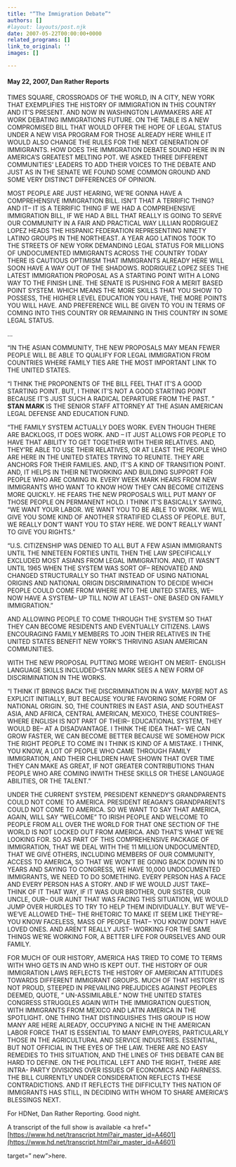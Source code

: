 ```yaml
---
title: "“The Immigration Debate”"
authors: []
#layout: layouts/post.njk
date: 2007-05-22T00:00:00+0000
related_programs: []
link_to_original: ''
images: []

---
```

#### May 22, 2007, Dan Rather Reports

TIMES SQUARE, CROSSROADS OF THE WORLD, IN A CITY, NEW YORK THAT EXEMPLIFIES THE HISTORY OF IMMIGRATION IN THIS COUNTRY AND IT’S PRESENT. AND NOW IN WASHINGTON LAWMAKERS ARE AT WORK DEBATING IMMIGRATIONS FUTURE. ON THE TABLE IS A NEW COMPROMISED BILL THAT WOULD OFFER THE HOPE OF LEGAL STATUS UNDER A NEW VISA PROGRAM FOR THOSE ALREADY HERE WHILE IT WOULD ALSO CHANGE THE RULES FOR THE NEXT GENERATION OF IMMIGRANTS. HOW DOES THE IMMIGRATION DEBATE SOUND HERE IN IN AMERICA’S GREATEST MELTING POT. WE ASKED THREE DIFFERENT COMMUNITIES’ LEADERS TO ADD THEIR VOICES TO THE DEBATE AND JUST AS IN THE SENATE WE FOUND SOME COMMON GROUND AND SOME VERY DISTINCT DIFFERENCES OF OPINION.

MOST PEOPLE ARE JUST HEARING, WE’RE GONNA HAVE A COMPREHENSIVE IMMIGRATION BILL. ISN’T THAT A TERRIFIC THING? AND IT– IT IS A TERRIFIC THING IF WE HAD A COMPREHENSIVE IMMIGRATION BILL, IF WE HAD A BILL THAT REALLY IS GOING TO SERVE OUR COMMUNITY IN A FAIR AND PRACTICAL WAY LILLIAN RODRIGUEZ LOPEZ HEADS THE HISPANIC FEDERATION REPRESENTING NINETY LATINO GROUPS IN THE NORTHEAST. A YEAR AGO LATINOS TOOK TO THE STREETS OF NEW YORK DEMANDING LEGAL STATUS FOR MILLIONS OF UNDOCUMENTED IMMIGRANTS ACROSS THE COUNTRY TODAY THERE IS CAUTIOUS OPTIMISM THAT IMMIGRANTS ALREADY HERE WILL SOON HAVE A WAY OUT OF THE SHADOWS. RODRIGUEZ LOPEZ SEES THE LATEST IMMIGRATION PROPOSAL AS A STARTING POINT WITH A LONG WAY TO THE FINISH LINE. THE SENATE IS PUSHING FOR A MERIT BASED POINT SYSTEM. WHICH MEANS THE MORE SKILLS THAT YOU SHOW TO POSSESS, THE HIGHER LEVEL EDUCATION YOU HAVE, THE MORE POINTS YOU WILL HAVE. AND PREFERENCE WILL BE GIVEN TO YOU IN TERMS OF COMING INTO THIS COUNTRY OR REMAINING IN THIS COUNTRY IN SOME LEGAL STATUS.

…

“IN THE ASIAN COMMUNITY, THE NEW PROPOSALS MAY MEAN FEWER PEOPLE WILL BE ABLE TO QUALIFY FOR LEGAL IMMIGRATION FROM COUNTRIES WHERE FAMILY TIES ARE THE MOST IMPORTANT LINK TO THE UNITED STATES.

“I THINK THE PROPONENTS OF THE BILL FEEL THAT IT’S A GOOD STARTING POINT. BUT, I THINK IT’S NOT A GOOD STARTING POINT BECAUSE IT’S JUST SUCH A RADICAL DEPARTURE FROM THE PAST. ” **STAN MARK** IS THE SENIOR STAFF ATTORNEY AT THE ASIAN AMERICAN LEGAL DEFENSE AND EDUCATION FUND.

“THE FAMILY SYSTEM ACTUALLY DOES WORK. EVEN THOUGH THERE ARE BACKLOGS, IT DOES WORK. AND – IT JUST ALLOWS FOR PEOPLE TO HAVE THAT ABILITY TO GET TOGETHER WITH THEIR RELATIVES. AND, THEY’RE ABLE TO USE THEIR RELATIVES, OR AT LEAST THE PEOPLE WHO ARE HERE IN THE UNITED STATES TRYING TO REUNITE. THEY ARE ANCHORS FOR THEIR FAMILIES. AND, IT’S A KIND OF TRANSITION POINT. AND, IT HELPS IN THEIR NETWORKING AND BUILDING SUPPORT FOR PEOPLE WHO ARE COMING IN. EVERY WEEK MARK HEARS FROM NEW IMMIGRANTS WHO WANT TO KNOW HOW THEY CAN BECOME CITIZENS MORE QUICKLY. HE FEARS THE NEW PROPOSALS WILL PUT MANY OF THOSE PEOPLE ON PERMANENT HOLD. I THINK IT’S BASICALLY SAYING, “WE WANT YOUR LABOR. WE WANT YOU TO BE ABLE TO WORK. WE WILL GIVE YOU SOME KIND OF ANOTHER STRATIFIED CLASS OF PEOPLE. BUT, WE REALLY DON’T WANT YOU TO STAY HERE. WE DON’T REALLY WANT TO GIVE YOU RIGHTS.”

“U.S. CITIZENSHIP WAS DENIED TO ALL BUT A FEW ASIAN IMMIGRANTS UNTIL THE NINETEEN FORTIES UNTIL THEN THE LAW SPECIFICALLY EXCLUDED MOST ASIANS FROM LEGAL IMMIGRATION. AND, IT WASN’T UNTIL 1965 WHEN THE SYSTEM WAS SORT OF– RENOVATED AND CHANGED STRUCTURALLY SO THAT INSTEAD OF USING NATIONAL ORIGINS AND NATIONAL ORIGIN DISCRIMINATION TO DECIDE WHICH PEOPLE COULD COME FROM WHERE INTO THE UNITED STATES, WE– NOW HAVE A SYSTEM– UP TILL NOW AT LEAST– ONE BASED ON FAMILY IMMIGRATION.”

AND ALLOWING PEOPLE TO COME THROUGH THE SYSTEM SO THAT THEY CAN BECOME RESIDENTS AND EVENTUALLY CITIZENS. LAWS ENCOURAGING FAMILY MEMBERS TO JOIN THEIR RELATIVES IN THE UNITED STATES BENEFIT NEW YORK’S THRIVING ASIAN AMERICAN COMMUNITIES.

WITH THE NEW PROPOSAL PUTTING MORE WEIGHT ON MERIT- ENGLISH LANGUAGE SKILLS INCLUDED–STAN MARK SEES A NEW FORM OF DISCRIMINATION IN THE WORKS.

“I THINK IT BRINGS BACK THE DISCRIMINATION IN A WAY, MAYBE NOT AS EXPLICIT INITIALLY, BUT BECAUSE YOU’RE FAVORING SOME FORM OF NATIONAL ORIGIN. SO, THE COUNTRIES IN EAST ASIA, AND SOUTHEAST ASIA, AND AFRICA, CENTRAL AMERICAN, MEXICO, THESE COUNTRIES– WHERE ENGLISH IS NOT PART OF THEIR– EDUCATIONAL SYSTEM, THEY WOULD BE– AT A DISADVANTAGE. I THINK THE IDEA THAT– WE CAN GROW FASTER, WE CAN BECOME BETTER BECAUSE WE SOMEHOW PICK THE RIGHT PEOPLE TO COME IN I THINK IS KIND OF A MISTAKE. I THINK, YOU KNOW, A LOT OF PEOPLE WHO CAME THROUGH FAMILY IMMIGRATION, AND THEIR CHILDREN HAVE SHOWN THAT OVER TIME THEY CAN MAKE AS GREAT, IF NOT GREATER CONTRIBUTIONS THAN PEOPLE WHO ARE COMING INWITH THESE SKILLS OR THESE LANGUAGE ABILITIES, OR THE TALENT.”

UNDER THE CURRENT SYSTEM, PRESIDENT KENNEDY’S GRANDPARENTS COULD NOT COME TO AMERICA. PRESIDENT REAGAN’S GRANDPARENTS COULD NOT COME TO AMERICA. SO WE WANT TO SAY THAT AMERICA, AGAIN, WILL SAY “WELCOME” TO IRISH PEOPLE AND WELCOME TO PEOPLE FROM ALL OVER THE WORLD FOR THAT ONE SECTION OF THE WORLD IS NOT LOCKED OUT FROM AMERICA. AND THAT’S WHAT WE’RE LOOKING FOR. SO AS PART OF THIS COMPREHENSIVE PACKAGE OF IMMIGRATION, THAT WE DEAL WITH THE 11 MILLION UNDOCUMENTED, THAT WE GIVE OTHERS, INCLUDING MEMBERS OF OUR COMMUNITY, ACCESS TO AMERICA, SO THAT WE WON’T BE GOING BACK DOWN IN 10 YEARS AND SAYING TO CONGRESS, WE HAVE 10,000 UNDOCUMENTED IMMIGRANTS, WE NEED TO DO SOMETHING. EVERY PERSON HAS A FACE AND EVERY PERSON HAS A STORY. AND IF WE WOULD JUST TAKE– THINK OF IT THAT WAY, IF IT WAS OUR BROTHER, OUR SISTER, OUR UNCLE, OUR– OUR AUNT THAT WAS FACING THIS SITUATION, WE WOULD JUMP OVER HURDLES TO TRY TO HELP THEM INDIVIDUALLY. BUT WE’VE– WE’VE ALLOWED THE– THE RHETORIC TO MAKE IT SEEM LIKE THEY’RE– YOU KNOW FACELESS, MASS OF PEOPLE THAT– YOU KNOW DON’T HAVE LOVED ONES. AND AREN’T REALLY JUST– WORKING FOR THE SAME THINGS WE’RE WORKING FOR, A BETTER LIFE FOR OURSELVES AND OUR FAMILY.

FOR MUCH OF OUR HISTORY, AMERICA HAS TRIED TO COME TO TERMS WITH WHO GETS IN AND WHO IS KEPT OUT. THE HISTORY OF OUR IMMIGRATION LAWS REFLECTS THE HISTORY OF AMERICAN ATTITUDES TOWARDS DIFFERENT IMMIGRANT GROUPS. MUCH OF THAT HISTORY IS NOT PROUD, STEEPED IN PREVAILING PREJUDICES AGAINST PEOPLES DEEMED, QUOTE, ” UN-ASSIMILABLE.” NOW THE UNITED STATES CONGRESS STRUGGLES AGAIN WITH THE IMMIGRATION QUESTION, WITH IMMIGRANTS FROM MEXICO AND LATIN AMERICA IN THE SPOTLIGHT. ONE THING THAT DISTINGUISHES THIS GROUP IS HOW MANY ARE HERE ALREADY, OCCUPYING A NICHE IN THE AMERICAN LABOR FORCE THAT IS ESSENTIAL TO MANY EMPLOYERS, PARTICULARLY THOSE IN THE AGRICULTURAL AND SERVICE INDUSTRIES. ESSENTIAL, BUT NOT OFFICIAL IN THE EYES OF THE LAW. THERE ARE NO EASY REMEDIES TO THIS SITUATION, AND THE LINES OF THIS DEBATE CAN BE HARD TO DEFINE. ON THE POLITICAL LEFT AND THE RIGHT, THERE ARE INTRA- PARTY DIVISIONS OVER ISSUES OF ECONOMICS AND FAIRNESS. THE BILL CURRENTLY UNDER CONSIDERATION REFLECTS THESE CONTRADICTIONS. AND IT REFLECTS THE DIFFICULTY THIS NATION OF IMMIGRANTS HAS STILL, IN DECIDING WITH WHOM TO SHARE AMERICA’S BLESSINGS NEXT.

For HDNet, Dan Rather Reporting. Good night.

A transcript of the full show is available <a href="[https://www.hd.net/transcript.html?air_master_id=A4601](https://www.hd.net/transcript.html?air_master_id=A4601)

target=” new”>here</a>.